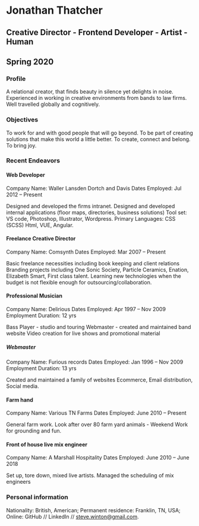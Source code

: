 # Jonathan Thatcher 
## Creative Director - Frontend Developer - Artist - Human
## Spring 2020
### Profile
A relational creator, that finds beauty in silence yet delights in noise. Experienced in working in creative environments from bands to law firms. Well travelled globally and cognitively.
### Objectives
To work for and with good people that will go beyond. To be part of creating solutions that make this world a little better. To create, connect and belong. To bring joy. 
### Recent Endeavors
#### Web Developer
Company Name: Waller Lansden Dortch and Davis
Dates Employed: Jul 2012 – Present

Designed and developed the firms intranet.
Designed and developed internal applications (floor maps, directories, business solutions) 
Tool set: VS code, Photoshop, Illustrator, Wordpress.
Primary Languages: CSS (SCSS) Html, VUE, Angular.
#### Freelance Creative Director
Company Name: Comsynth
Dates Employed: Mar 2007 – Present

Basic freelance necessities including book keeping and client relations
Branding projects including One Sonic Society, Particle Ceramics, Enation, Elizabeth Smart, First class talent.
Learning new technologies when the budget is not flexible enough for outsourcing/collaboration. 
#### Professional Musician
Company Name: Delirious
Dates Employed: Apr 1997 – Nov 2009
Employment Duration: 12 yrs 

Bass Player - studio and touring
Webmaster - created and maintained band website
Video creation for live shows and promotional material 

##### Webmaster
Company Name: Furious records
Dates Employed: Jan 1996 – Nov 2009
Employment Duration: 13 yrs 

Created and maintained a family of websites 
Ecommerce, Email distribution, Social media.

#### Farm hand
Company Name: Various TN Farms
Dates Employed: June 2010 – Present

General farm work. Look after over 80 farm yard animals -  Weekend Work for grounding and fun.

#### Front of house live mix engineer
Company Name: A Marshall Hospitality 
Dates Employed: June 2010 – June 2018


Set up, tore down, mixed live artists.
Managed the scheduling of mix engineers

### Personal information


Nationality: British, American;
Permanent residence: Franklin, TN, USA;
Online: GitHub // LinkedIn // steve.winton@gmail.com.


